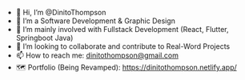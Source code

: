 - 👋 Hi, I’m @DinitoThompson
- 👀 I’m a Software Development & Graphic Design
- 🌱 I’m mainly involved with Fullstack Development (React, Flutter, Springboot Java)
- 💞️ I’m looking to collaborate and contribute to Real-Word Projects
- 📫 How to reach me: dinitothompson@gmail.com
- 🗺️ Portfolio (Being Revamped): https://dinitothompson.netlify.app/

<!---
DinitoThompson/DinitoThompson is a ✨ special ✨ repository because its `README.md` (this file) appears on your GitHub profile.
You can click the Preview link to take a look at your changes.
--->
